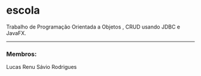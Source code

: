 # escola

Trabalho de Programação Orientada a Objetos , CRUD usando JDBC e JavaFX.

---

### Membros:
Lucas Renu
Sávio Rodrigues
